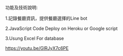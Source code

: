 功能及技術說明:

1.記錄餐廳資訊，提供餐廳選擇的Line bot

2.JavaScript Code Deploy on Heroku or Google script

3.Usung Excel For database

https://youtu.be/GlRJyX7c6PE
